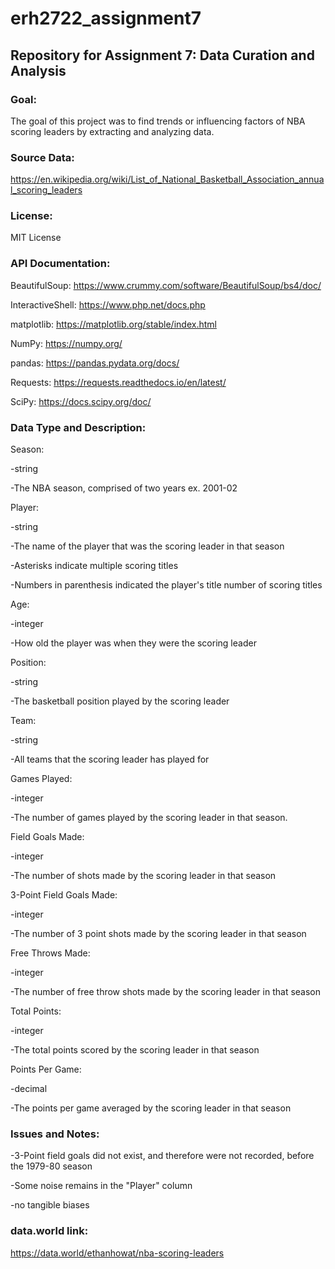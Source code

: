 # erh2722_assignment7
## Repository for Assignment 7: Data Curation and Analysis
### Goal:
The goal of this project was to find trends or influencing factors of NBA scoring leaders by extracting and analyzing data.
### Source Data:
https://en.wikipedia.org/wiki/List_of_National_Basketball_Association_annual_scoring_leaders
### License:
MIT License
### API Documentation:
BeautifulSoup: https://www.crummy.com/software/BeautifulSoup/bs4/doc/

InteractiveShell: https://www.php.net/docs.php

matplotlib: https://matplotlib.org/stable/index.html

NumPy: https://numpy.org/ 

pandas: https://pandas.pydata.org/docs/

Requests: https://requests.readthedocs.io/en/latest/

SciPy: https://docs.scipy.org/doc/
### Data Type and Description:
Season:
  
  -string
  
  -The NBA season, comprised of two years
   ex. 2001-02

Player:
  
  -string
  
  -The name of the player that was the scoring leader in that season
  
  -Asterisks indicate multiple scoring titles
  
  -Numbers in parenthesis indicated the player's title number of scoring titles

Age:
  
  -integer
  
  -How old the player was when they were the scoring leader

Position:
  
  -string
  
  -The basketball position played by the scoring leader

Team:
  
  -string
  
  -All teams that the scoring leader has played for

Games Played:
  
  -integer
  
  -The number of games played by the scoring leader in that season.

Field Goals Made:
  
  -integer
  
  -The number of shots made by the scoring leader in that season

3-Point Field Goals Made:
  
  -integer
  
  -The number of 3 point shots made by the scoring leader in that          season

Free Throws Made:
  
  -integer
  
  -The number of free throw shots made by the scoring leader in that season

Total Points:
  
  -integer
  
  -The total points scored by the scoring leader in that season

Points Per Game:
  
  -decimal
  
  -The points per game averaged by the scoring leader in that season
### Issues and Notes:
-3-Point field goals did not exist, and therefore were not recorded, before the 1979-80 season

-Some noise remains in the "Player" column

-no tangible biases
### data.world link:
https://data.world/ethanhowat/nba-scoring-leaders
